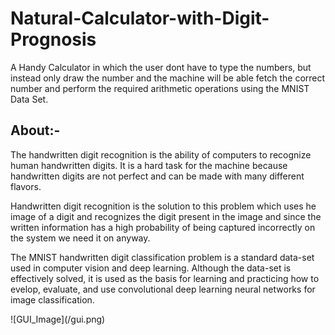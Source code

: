 # Natural-Calculator-with-Digit-Prognosis
<p>
  A Handy Calculator in which the user dont have to type the numbers, but instead only draw the number and the machine will be able fetch the correct number and perform the required arithmetic operations using the MNIST Data Set.
</p>
<h2>About:-</h1>
<p>
  The handwritten digit recognition is the ability of computers to recognize human handwritten digits. It is a hard task for the machine because handwritten digits are not perfect and can be made with many different flavors. 
</p>
<p>
 Handwritten digit recognition is the solution to this problem which uses he image of a digit and recognizes the digit present in the image and since the written information has a high probability of being captured incorrectly on the system we need it on anyway.
</p>  
<p>
The MNIST handwritten digit classification problem is a standard data-set used in computer vision and deep learning. Although the data-set is effectively solved, it is used as the basis for learning and practicing how to evelop, evaluate, and use convolutional deep learning neural networks for image classification.
</p>
![GUI_Image](/gui.png)
